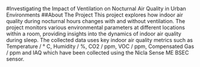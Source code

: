#Investigating the Impact of Ventilation on Nocturnal Air Quality in Urban Environments
##About The Project
This project explores how indoor air quality during nocturnal hours changes with and without ventilation. The project monitors various environmental parameters at different locations within a room, providing insights into the dynamics of indoor air quality during sleep. The collected data uses key indoor air quality metrics such as Temperature / ° C, Humidity / %, CO2 / ppm, VOC / ppm, Compensated Gas / ppm and IAQ which have been collected using the Nicla Sense ME BSEC sensor. 
